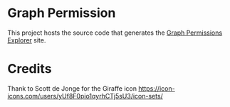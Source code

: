 # Graph Permission
This project hosts the source code that generates the [Graph Permissions Explorer](https://graphpermissions.merill.net) site.

# Credits
Thank to Scott de Jonge for the Giraffe icon
https://icon-icons.com/users/yUf8F0pio1qyrhCTj5sU3/icon-sets/
